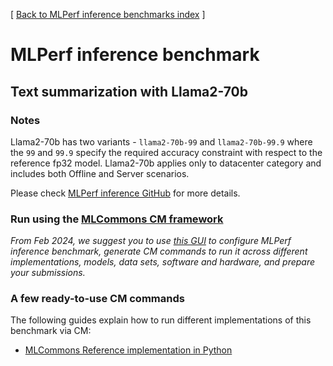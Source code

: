 [ [Back to MLPerf inference benchmarks index](../README.md) ]

# MLPerf inference benchmark

## Text summarization with Llama2-70b

### Notes

Llama2-70b has two variants - `llama2-70b-99` and `llama2-70b-99.9` where the `99` and `99.9` specify the required accuracy constraint 
with respect to the reference fp32 model. Llama2-70b applies only to datacenter category and includes both Offline and Server scenarios.

Please check [MLPerf inference GitHub](https://github.com/mlcommons/inference) for more details.

### Run using the [MLCommons CM framework](https://github.com/mlcommons/ck)

*From Feb 2024, we suggest you to use [this GUI](https://access.cknowledge.org/playground/?action=howtorun&bench_uid=39877bb63fb54725)
 to configure MLPerf inference benchmark, generate CM commands to run it across different implementations, models, data sets, software
 and hardware, and prepare your submissions.*

### A few ready-to-use CM commands

The following guides explain how to run different implementations of this benchmark via CM:

* [MLCommons Reference implementation in Python](README_reference.md)
